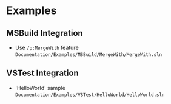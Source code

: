# Examples

## MSBuild Integration
* Use `/p:MergeWith` feature `Documentation/Examples/MSBuild/MergeWith/MergeWith.sln`

## VSTest Integration
* 'HelloWorld' sample  `Documentation/Examples/VSTest/HelloWorld/HelloWorld.sln`

